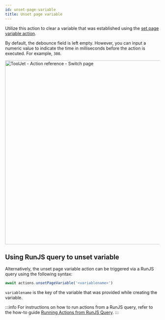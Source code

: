 ```yaml
---
id: unset-page-variable
title: Unset page variable
---
```


Utilize this action to clear a variable that was established using the [set page variable action](../actions/set-page-variable).

By default, the debounce field is left empty. However, you can input a numeric value to indicate the time in milliseconds before the action is executed. For example, `300`.

<div style={{textAlign: 'center'}}>

<img className="screenshot-full" src="/img/actions/page/unsetpagevar2.png" alt="ToolJet - Action reference - Switch page" width="600"/>

</div>

## Using RunJS query to unset variable

Alternatively, the unset page variable action can be triggered via a RunJS query using the following syntax:
```js
await actions.unsetPageVariable('<variablename>')
```

`variablename` is the key of the variable that was provided while creating the variable.

:::info
For instructions on how to run actions from a RunJS query, refer to the how-to guide [Running Actions from RunJS Query](../how-to/run-actions-from-runjs).
:::